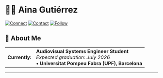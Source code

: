 # 🙋‍♂️ Aina Gutiérrez

[![Connect](https://img.shields.io/badge/CONNECT-0077B5?style=for-the-badge&logo=linkedin&logoColor=white)](your-linkedin-url)
[![Contact](https://img.shields.io/badge/CONTACT-D14836?style=for-the-badge&logo=gmail&logoColor=white)](mailto:your-email)
[![Follow](https://img.shields.io/badge/FOLLOW-181717?style=for-the-badge&logo=github&logoColor=white)](your-github-url)

## 🚀 About Me

|  |  |
|--|--|
| **Currently:** | **Audiovisual Systems Engineer Student** <br> *Expected graduation: July 2026* <br> **• Universitat Pompeu Fabra (UPF), Barcelona**

---


<!---
ainagutierrez01/ainagutierrez01 is a ✨ special ✨ repository because its `README.md` (this file) appears on your GitHub profile.
You can click the Preview link to take a look at your changes.
--->
